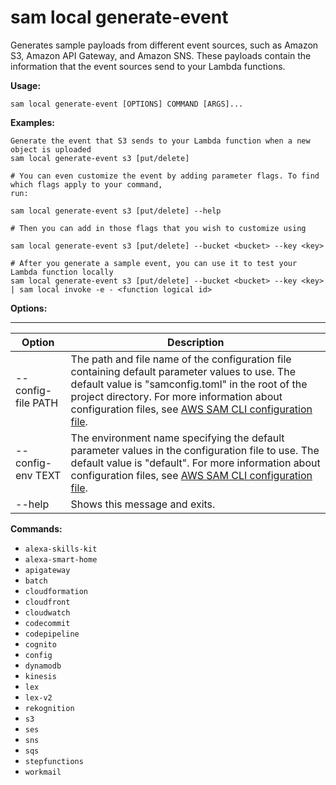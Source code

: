 # sam local generate\-event<a name="sam-cli-command-reference-sam-local-generate-event"></a>

Generates sample payloads from different event sources, such as Amazon S3, Amazon API Gateway, and Amazon SNS\. These payloads contain the information that the event sources send to your Lambda functions\.

**Usage:**

```
sam local generate-event [OPTIONS] COMMAND [ARGS]...
```

**Examples:**

```
Generate the event that S3 sends to your Lambda function when a new object is uploaded
sam local generate-event s3 [put/delete]

# You can even customize the event by adding parameter flags. To find which flags apply to your command,
run:

sam local generate-event s3 [put/delete] --help

# Then you can add in those flags that you wish to customize using

sam local generate-event s3 [put/delete] --bucket <bucket> --key <key>

# After you generate a sample event, you can use it to test your Lambda function locally
sam local generate-event s3 [put/delete] --bucket <bucket> --key <key> | sam local invoke -e - <function logical id>
```

**Options:**


****  

| Option | Description | 
| --- | --- | 
| \-\-config\-file PATH | The path and file name of the configuration file containing default parameter values to use\. The default value is "samconfig\.toml" in the root of the project directory\. For more information about configuration files, see [AWS SAM CLI configuration file](serverless-sam-cli-config.md)\. | 
| \-\-config\-env TEXT | The environment name specifying the default parameter values in the configuration file to use\. The default value is "default"\. For more information about configuration files, see [AWS SAM CLI configuration file](serverless-sam-cli-config.md)\. | 
| \-\-help | Shows this message and exits\. | 

**Commands:**
+ `alexa-skills-kit`
+ `alexa-smart-home`
+ `apigateway`
+ `batch`
+ `cloudformation`
+ `cloudfront`
+ `cloudwatch`
+ `codecommit`
+ `codepipeline`
+ `cognito`
+ `config`
+ `dynamodb`
+ `kinesis`
+ `lex`
+ `lex-v2`
+ `rekognition`
+ `s3`
+ `ses`
+ `sns`
+ `sqs`
+ `stepfunctions`
+ `workmail`